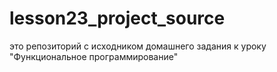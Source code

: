 # lesson23_project_source
это репозиторий с исходником домашнего задания к уроку "Функциональное программирование"
